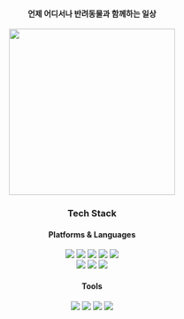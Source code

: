<div align="center">
	<h4>언제 어디서나 반려동물과 함께하는 일상</h4>
	<img src="https://github.com/ehgmlKim/PetPlanet/assets/102472177/e9a93719-ec9c-4494-8052-b62bbb37d3dd" width="300">
   <h3>Tech Stack</h3>
   <h4>Platforms & Languages</h4>
	<img src="https://img.shields.io/badge/Java-007396?style=flat&logo=Java&logoColor=white" />
	<img src="https://img.shields.io/badge/HTML5-E34F26?style=flat&logo=HTML5&logoColor=white" />
	<img src="https://img.shields.io/badge/CSS3-1572B6?style=flat&logo=CSS3&logoColor=white" />
	<img src="https://img.shields.io/badge/JavaScript-F7DF1E?style=flat&logo=JavaScript&logoColor=white" />
	<img src="https://img.shields.io/badge/jQuery-0769AD?style=flat&logo=jQuery&logoColor=white" />
	<br>
	<img src="https://img.shields.io/badge/Oracle SQL-F80000?style=flat&logo=Oracle&logoColor=white" />
	<img src="https://img.shields.io/badge/SpringBoot-6DB33F?style=flat&logo=SpringBoot&logoColor=white" />
	<img src="https://img.shields.io/badge/SpringSecurity-6DB33F?style=flat&logo=SpringSecurity&logoColor=white" />
   <h4>Tools</h4>
 	<img src="https://img.shields.io/badge/Eclipse IDE-2C2255?style=flat&logo=EclipseIDE&logoColor=white" />
  	<img src="https://img.shields.io/badge/IntelliJ IDEA-000000?style=flat&logo=IntelliJIDEA&logoColor=white" />
   	<img src="https://img.shields.io/badge/Tomcat-F8DC75?style=flat&logo=Apache Tomcat&logoColor=white" />
   	<img src="https://img.shields.io/badge/GitHub-181717?style=flat&logo=Github&logoColor=white" />
</div>
